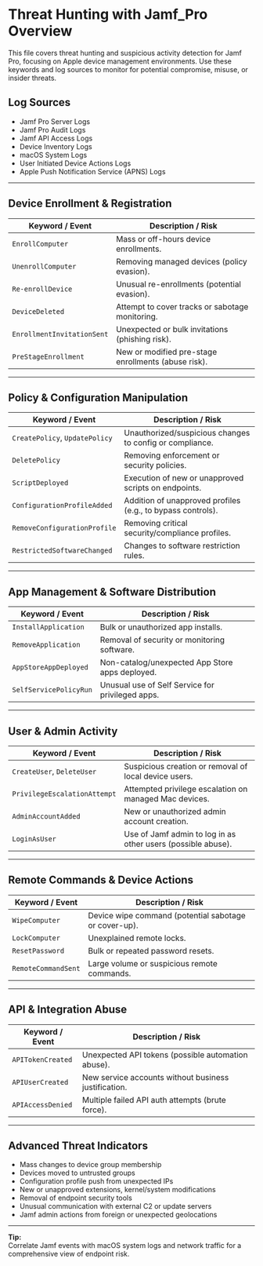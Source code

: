 # Threat Hunting with Jamf_Pro Overview

This file covers threat hunting and suspicious activity detection for Jamf Pro, focusing on Apple device management environments. Use these keywords and log sources to monitor for potential compromise, misuse, or insider threats.

## Log Sources
- Jamf Pro Server Logs  
- Jamf Pro Audit Logs  
- Jamf API Access Logs  
- Device Inventory Logs  
- macOS System Logs  
- User Initiated Device Actions Logs  
- Apple Push Notification Service (APNS) Logs  

---

## Device Enrollment & Registration

| **Keyword / Event**         | **Description / Risk**                                 |
| -------------------------- | ------------------------------------------------------ |
| `EnrollComputer`            | Mass or off-hours device enrollments.                  |
| `UnenrollComputer`          | Removing managed devices (policy evasion).             |
| `Re-enrollDevice`           | Unusual re-enrollments (potential evasion).            |
| `DeviceDeleted`             | Attempt to cover tracks or sabotage monitoring.        |
| `EnrollmentInvitationSent`  | Unexpected or bulk invitations (phishing risk).        |
| `PreStageEnrollment`        | New or modified pre-stage enrollments (abuse risk).    |

---

## Policy & Configuration Manipulation

| **Keyword / Event**           | **Description / Risk**                                     |
| ----------------------------- | ---------------------------------------------------------- |
| `CreatePolicy`, `UpdatePolicy`| Unauthorized/suspicious changes to config or compliance.   |
| `DeletePolicy`                | Removing enforcement or security policies.                 |
| `ScriptDeployed`              | Execution of new or unapproved scripts on endpoints.       |
| `ConfigurationProfileAdded`   | Addition of unapproved profiles (e.g., to bypass controls).|
| `RemoveConfigurationProfile`  | Removing critical security/compliance profiles.            |
| `RestrictedSoftwareChanged`   | Changes to software restriction rules.                     |

---

## App Management & Software Distribution

| **Keyword / Event**             | **Description / Risk**                           |
| ------------------------------- | ------------------------------------------------ |
| `InstallApplication`            | Bulk or unauthorized app installs.               |
| `RemoveApplication`             | Removal of security or monitoring software.      |
| `AppStoreAppDeployed`           | Non-catalog/unexpected App Store apps deployed.  |
| `SelfServicePolicyRun`          | Unusual use of Self Service for privileged apps. |

---

## User & Admin Activity

| **Keyword / Event**                | **Description / Risk**                                      |
| ----------------------------------- | ----------------------------------------------------------- |
| `CreateUser`, `DeleteUser`          | Suspicious creation or removal of local device users.        |
| `PrivilegeEscalationAttempt`        | Attempted privilege escalation on managed Mac devices.       |
| `AdminAccountAdded`                 | New or unauthorized admin account creation.                  |
| `LoginAsUser`                       | Use of Jamf admin to log in as other users (possible abuse).|

---

## Remote Commands & Device Actions

| **Keyword / Event**       | **Description / Risk**                                      |
| ------------------------- | ----------------------------------------------------------- |
| `WipeComputer`            | Device wipe command (potential sabotage or cover-up).       |
| `LockComputer`            | Unexplained remote locks.                                  |
| `ResetPassword`           | Bulk or repeated password resets.                           |
| `RemoteCommandSent`       | Large volume or suspicious remote commands.                 |

---

## API & Integration Abuse

| **Keyword / Event**         | **Description / Risk**                              |
| --------------------------- | --------------------------------------------------- |
| `APITokenCreated`           | Unexpected API tokens (possible automation abuse).  |
| `APIUserCreated`            | New service accounts without business justification.|
| `APIAccessDenied`           | Multiple failed API auth attempts (brute force).   |

---

## Advanced Threat Indicators

- Mass changes to device group membership  
- Devices moved to untrusted groups  
- Configuration profile push from unexpected IPs  
- New or unapproved extensions, kernel/system modifications  
- Removal of endpoint security tools  
- Unusual communication with external C2 or update servers  
- Jamf admin actions from foreign or unexpected geolocations

---

**Tip:**  
Correlate Jamf events with macOS system logs and network traffic for a comprehensive view of endpoint risk.

